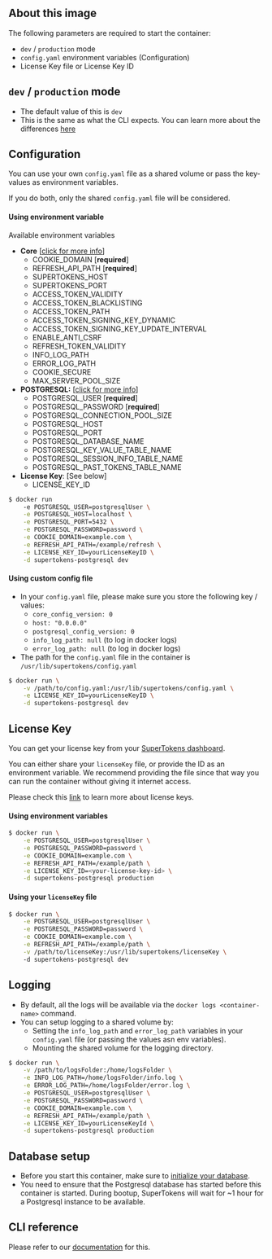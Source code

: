 ## About this image

The following parameters are required to start the container:
- `dev` / `production` mode
- `config.yaml` environment variables (Configuration)
- License Key file or License Key ID


## `dev` / `production` mode
- The default value of this is `dev`
- This is the same as what the CLI expects. You can learn more about the differences [here](https://supertokens.io/docs/community/cli/start)


## Configuration
You can use your own `config.yaml` file as a shared volume or pass the key-values as environment variables. 

If you do both, only the shared `config.yaml` file will be considered.
  
#### Using environment variable
Available environment variables
- **Core** [[click for more info](https://supertokens.io/docs/community/configuration/core)]
	- COOKIE\_DOMAIN \[**required**\]
	- REFRESH\_API\_PATH \[**required**\]
	- SUPERTOKENS\_HOST
	- SUPERTOKENS\_PORT
	- ACCESS\_TOKEN\_VALIDITY
	- ACCESS\_TOKEN\_BLACKLISTING
	- ACCESS\_TOKEN\_PATH
	- ACCESS\_TOKEN\_SIGNING\_KEY\_DYNAMIC
	- ACCESS\_TOKEN\_SIGNING\_KEY\_UPDATE\_INTERVAL
	- ENABLE\_ANTI\_CSRF
	- REFRESH\_TOKEN\_VALIDITY
	- INFO\_LOG\_PATH
	- ERROR\_LOG\_PATH
	- COOKIE\_SECURE
    - MAX\_SERVER\_POOL\_SIZE
- **POSTGRESQL:** [[click for more info](https://supertokens.io/docs/community/configuration/database/postgresql)]	
	- POSTGRESQL\_USER \[**required**\]
	- POSTGRESQL\_PASSWORD \[**required**\]
	- POSTGRESQL\_CONNECTION\_POOL\_SIZE
	- POSTGRESQL\_HOST
	- POSTGRESQL\_PORT
	- POSTGRESQL\_DATABASE\_NAME
	- POSTGRESQL\_KEY\_VALUE\_TABLE\_NAME
	- POSTGRESQL\_SESSION\_INFO\_TABLE\_NAME
	- POSTGRESQL\_PAST\_TOKENS\_TABLE\_NAME
- **License Key**: [See below]
	- LICENSE_KEY_ID
  

```bash
$ docker run 
	-e POSTGRESQL_USER=postgresqlUser \
	-e POSTGRESQL_HOST=localhost \
	-e POSTGRESQL_PORT=5432 \
	-e POSTGRESQL_PASSWORD=password \
	-e COOKIE_DOMAIN=example.com \
	-e REFRESH_API_PATH=/example/refresh \
	-e LICENSE_KEY_ID=yourLicenseKeyID \
	-d supertokens-postgresql dev
```

#### Using custom config file
- In your `config.yaml` file, please make sure you store the following key / values:
  - `core_config_version: 0`
  - `host: "0.0.0.0"`
  - `postgresql_config_version: 0`
  - `info_log_path: null` (to log in docker logs)
  - `error_log_path: null` (to log in docker logs)
- The path for the `config.yaml` file in the container is `/usr/lib/supertokens/config.yaml`

```bash
$ docker run \
	-v /path/to/config.yaml:/usr/lib/supertokens/config.yaml \
	-e LICENSE_KEY_ID=yourLicenseKeyID \
	-d supertokens-postgresql dev
```

## License Key
You can get your license key from your [SuperTokens dashboard](https://supertokens.io/dashboard).


You can either share your `licenseKey` file, or provide the ID as an environment variable. We recommend providing the file since that way you can run the container without giving it internet access.

Please check this [link](https://supertokens.io/docs/community/about-license-keys) to learn more about license keys.

#### Using environment variables
```bash
$ docker run \
	-e POSTGRESQL_USER=postgresqlUser \
	-e POSTGRESQL_PASSWORD=password \
	-e COOKIE_DOMAIN=example.com \
	-e REFRESH_API_PATH=/example/path \
	-e LICENSE_KEY_ID=<your-license-key-id> \
	-d supertokens-postgresql production
```

#### Using your `licenseKey` file
```bash
$ docker run \
	-e POSTGRESQL_USER=postgresqlUser \
	-e POSTGRESQL_PASSWORD=password \
	-e COOKIE_DOMAIN=example.com \
	-e REFRESH_API_PATH=/example/path \
	-v /path/to/licenseKey:/usr/lib/supertokens/licenseKey \	
	-d supertokens-postgresql dev
```

## Logging
- By default, all the logs will be available via the `docker logs <container-name>` command.
- You can setup logging to a shared volume by:
	- Setting the `info_log_path` and `error_log_path` variables in your `config.yaml` file (or passing the values asn env variables).
	- Mounting the shared volume for the logging directory.

```bash
$ docker run \
	-v /path/to/logsFolder:/home/logsFolder \
	-e INFO_LOG_PATH=/home/logsFolder/info.log \
	-e ERROR_LOG_PATH=/home/logsFolder/error.log \
	-e POSTGRESQL_USER=postgresqlUser \
	-e POSTGRESQL_PASSWORD=password \
	-e COOKIE_DOMAIN=example.com \
	-e REFRESH_API_PATH=/example/path \
	-e LICENSE_KEY_ID=yourLicenseKeyId \
	-d supertokens-postgresql production
```

## Database setup
- Before you start this container, make sure to [initialize your database](https://supertokens.io/docs/community/getting-started/database-setup/postgresql).
- You need to ensure that the Postgresql database has started before this container is started. During bootup, SuperTokens will wait for ~1 hour for a Postgresql instance to be available.


## CLI reference
Please refer to our [documentation](https://supertokens.io/docs/community/cli/overview) for this.